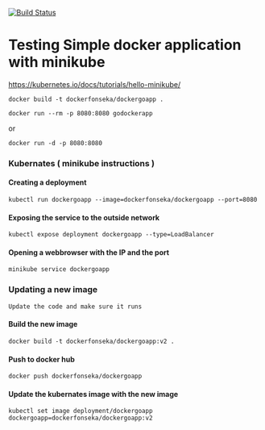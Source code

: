 [![Build Status](https://travis-ci.org/Niraj-Fonseka/go_docker_example.svg?branch=master)](https://travis-ci.org/Niraj-Fonseka/go_docker_example)

# Testing Simple docker application with minikube

https://kubernetes.io/docs/tutorials/hello-minikube/


```
docker build -t dockerfonseka/dockergoapp .
```

```
docker run --rm -p 8080:8080 godockerapp
```

or 

```
docker run -d -p 8080:8080
```

### Kubernates ( minikube instructions )

#### Creating a deployment 

```
kubectl run dockergoapp --image=dockerfonseka/dockergoapp --port=8080
```


#### Exposing the service to the outside network 

```
kubectl expose deployment dockergoapp --type=LoadBalancer
```


#### Opening a webbrowser with the IP and the port 

```
minikube service dockergoapp
```


### Updating a new image 

```
Update the code and make sure it runs 
```

#### Build the new image

```
docker build -t dockerfonseka/dockergoapp:v2 .
```

#### Push to docker hub 

```
docker push dockerfonseka/dockergoapp
```

#### Update the kubernates image with the new image 

```
kubectl set image deployment/dockergoapp dockergoapp=dockerfonseka/dockergoapp:v2
```